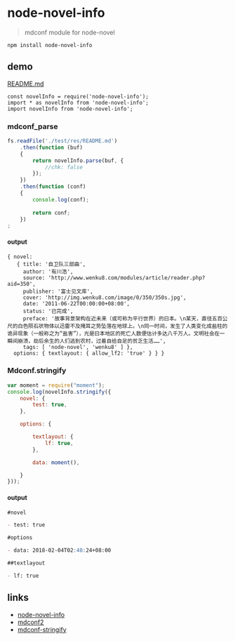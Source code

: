# node-novel-info

> mdconf module for node-novel

`npm install node-novel-info`

## demo

[README.md](test/res/README.md)

```
const novelInfo = require('node-novel-info');
import * as novelInfo from 'node-novel-info';
import novelInfo from 'node-novel-info';
```

### mdconf_parse

<!-- js
var novelInfo = require('.');
var fs = require('fs-extra');
var Mdconf = novelInfo;
-->

```js
fs.readFile('./test/res/README.md')
	.then(function (buf)
	{
		return novelInfo.parse(buf, {
			//chk: false
		});
	})
	.then(function (conf)
	{
		console.log(conf);
		
		return conf;
	})
;
```

#### output

```
{ novel: 
   { title: '自卫队三部曲',
     author: '有川浩',
     source: 'http://www.wenku8.com/modules/article/reader.php?aid=350',
     publisher: '富士见文库',
     cover: 'http://img.wenku8.com/image/0/350/350s.jpg',
     date: '2011-06-22T00:00:00+08:00',
     status: '已完成',
     preface: '故事背景架构在近未来（或可称为平行世界）的曰本。\n某天，直径五百公尺的白色陨石状物体以迅雷不及掩耳之势坠落在地球上。\n同一时间，发生了人类变化成盐柱的诡异现象（一般称之为“盐害”），光是曰本地区的死亡人数便估计多达八千万人。文明社会在一瞬间崩溃，劫后余生的人们逃到农村，过着自给自足的贫乏生活……',
     tags: [ 'node-novel', 'wenku8' ] },
  options: { textlayout: { allow_lf2: 'true' } } }
```

### Mdconf.stringify

```js
var moment = require("moment");
console.log(novelInfo.stringify({
	novel: {
		test: true,
	},

	options: {

		textlayout: {
			lf: true,
		},

		data: moment(),

	}
}));
```

#### output

```markdown
#novel

- test: true

#options

- data: 2018-02-04T02:48:24+08:00

##textlayout

- lf: true
```

## links

- [node-novel-info](https://www.npmjs.com/package/node-novel-info)
- [mdconf2](https://www.npmjs.com/package/mdconf2)
- [mdconf-stringify](https://www.npmjs.com/package/mdconf-stringify)

